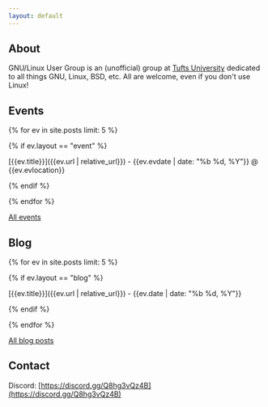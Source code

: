```yaml
---
layout: default
---
```


## About

GNU/Linux User Group is an (unofficial) group at [Tufts University](https://www.tufts.edu/) 
dedicated to all things GNU, Linux, BSD, etc. All are welcome, even if you don't use Linux!


## Events

{% for ev in site.posts limit: 5 %}

{% if ev.layout == "event" %}

[{{ev.title}}]({{ev.url | relative_url}}) - {{ev.evdate | date: "%b %d, %Y"}} @ {{ev.evlocation}}

{% endif %}

{% endfor %}

[All events](events.html)


## Blog

{% for ev in site.posts limit: 5 %}

{% if ev.layout == "blog" %}

[{{ev.title}}]({{ev.url | relative_url}}) - {{ev.date | date: "%b %d, %Y"}}

{% endif %}

{% endfor %}

[All blog posts](blog.html)


## Contact

Discord: [https://discord.gg/Q8hg3vQz4B](https://discord.gg/Q8hg3vQz4B)


<!-- ## Members -->
